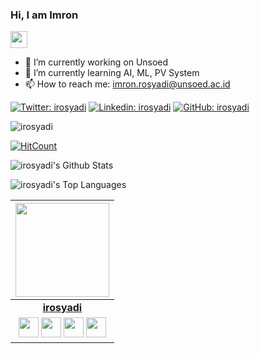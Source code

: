 ### Hi, I am Imron

<p align="left">
  <img src="https://user-images.githubusercontent.com/5679180/79618120-0daffb80-80be-11ea-819e-d2b0fa904d07.gif" width="27px">
</p>

- 🔭 I’m currently working on Unsoed
- 🌱 I’m currently learning AI, ML, PV System
- 📫 How to reach me: imron.rosyadi@unsoed.ac.id

[![Twitter: irosyadi](https://img.shields.io/twitter/follow/irosyadi?style=social)](https://twitter.com/irosyadi)
[![Linkedin: irosyadi](https://img.shields.io/badge/-irosyadi-blue?style=flat-square&logo=Linkedin&logoColor=white&link=https://www.linkedin.com/in/irosyadi/)](https://www.linkedin.com/in/irosyadi/)
[![GitHub: irosyadi](https://img.shields.io/github/followers/irosyadi?label=follow&style=social)](https://github.com/irosyadi)
<p align="left">
  <img src="https://komarev.com/ghpvc/?username=irosyadi" alt="irosyadi" />
</p>

[![HitCount](http://hits.dwyl.com/irosyadi/irosyadi.svg)](http://hits.dwyl.com/irosyadi/irosyadi)

![irosyadi's Github Stats](https://github-readme-stats.vercel.app/api?username=irosyadi&show_icons=true&theme=radical)

![irosyadi's Top Languages](https://github-readme-stats.vercel.app/api/top-langs/?username=irosyadi&theme=radical)

|  <a href="https://irosyadi.github.io/"><img src="https://upload.wikimedia.org/wikipedia/commons/thumb/d/d2/Wikidata-logo-without-paddings.svg/1280px-Wikidata-logo-without-paddings.svg.png" width="150px" height="150px" /></a> |
|:---------------------------------------------------------------------------------------------------------------------------------------: |
|       **[irosyadi](https://irosyadi.github.io/)**                                                                                |
|<a href="https://twitter.com/irosyadi"><img src="https://i.ibb.co/kmgQVyW/twitter.png" width="32px" height="32px"></a> <a href="https://github.com/irosyadi"><img src="https://cdn.iconscout.com/icon/free/png-256/github-108-438008.png" width="32px" height="32px"></a> <a href="https://www.facebook.com/imron-rosyadi"><img src="https://i.ibb.co/zmYNW4p/facebook.png" width="32px" height="32px"></a> <a href="https://www.linkedin.com/in/irosyadi/"><img src="https://i.ibb.co/Kx2GSrT/linkedin.png" width="32px" height="32px"></a> |
